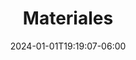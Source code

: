 ---
weight: 100
title: "Materiales"
icon: "article"
date: "2024-01-01T19:19:07-06:00"
lastmod: "2024-01-01T19:19:07-06:00"
draft: false
toc: true
---